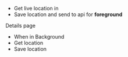 <!-- project -->

- Get live location in
  <!-- - background -->
  <!-- - foreground -->
- Save location and send to api for **foreground**


Details page

<!-- - Get Permission for foreground and background -->
<!-- - generate patrolID -->
<!-- - start a patrol -->

- When in Background
- Get location
- Save location
  

